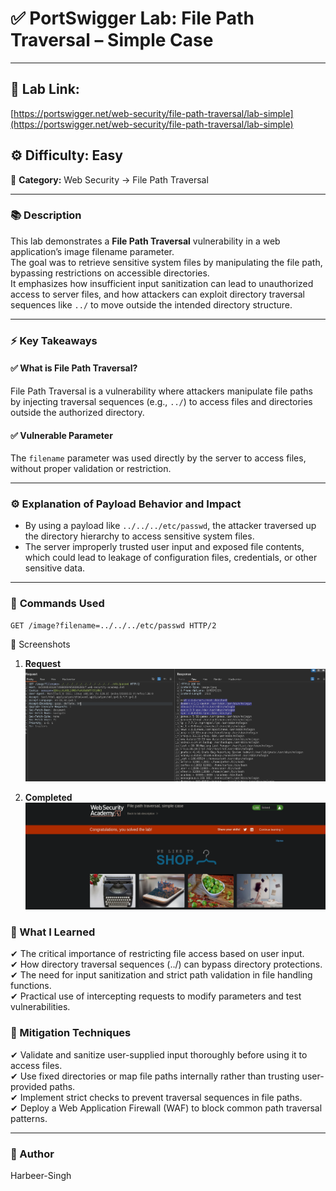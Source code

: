 # ✅ **PortSwigger Lab: File Path Traversal – Simple Case**

---

## 🔗 **Lab Link:**  
[https://portswigger.net/web-security/file-path-traversal/lab-simple](https://portswigger.net/web-security/file-path-traversal/lab-simple)

## ⚙️ **Difficulty:** Easy  
📂 **Category:** Web Security → File Path Traversal

---

### 📚 **Description**

This lab demonstrates a **File Path Traversal** vulnerability in a web application’s image filename parameter.  
The goal was to retrieve sensitive system files by manipulating the file path, bypassing restrictions on accessible directories.  
It emphasizes how insufficient input sanitization can lead to unauthorized access to server files, and how attackers can exploit directory traversal sequences like `../` to move outside the intended directory structure.

---

### ⚡ **Key Takeaways**

#### ✅ What is File Path Traversal?  
File Path Traversal is a vulnerability where attackers manipulate file paths by injecting traversal sequences (e.g., `../`) to access files and directories outside the authorized directory.

#### ✅ Vulnerable Parameter  
The `filename` parameter was used directly by the server to access files, without proper validation or restriction.

---

### ⚙️ **Explanation of Payload Behavior and Impact**

- By using a payload like `../../../etc/passwd`, the attacker traversed up the directory hierarchy to access sensitive system files.
- The server improperly trusted user input and exposed file contents, which could lead to leakage of configuration files, credentials, or other sensitive data.

---

### 🧱 **Commands Used**

```http
GET /image?filename=../../../etc/passwd HTTP/2
```
📸 Screenshots

1. **Request**  
   ![Intercepted Request](https://github.com/Harbeer-Singh/Portswigger-Labs/blob/main/PATH%20TRAVERSAL/LAB-1/images/1.png)

2. **Completed**  
   ![Time Delay Response](https://github.com/Harbeer-Singh/Portswigger-Labs/blob/main/PATH%20TRAVERSAL/LAB-1/images/2.png)
   

### 📝 What I Learned

✔ The critical importance of restricting file access based on user input.               
✔ How directory traversal sequences (../) can bypass directory protections.                    
✔ The need for input sanitization and strict path validation in file handling functions.             
✔ Practical use of intercepting requests to modify parameters and test vulnerabilities.                      

### 🔐 Mitigation Techniques

✔ Validate and sanitize user-supplied input thoroughly before using it to access files.             
✔ Use fixed directories or map file paths internally rather than trusting user-provided paths.                 
✔ Implement strict checks to prevent traversal sequences in file paths.                             
✔ Deploy a Web Application Firewall (WAF) to block common path traversal patterns.                  

---
                  
### 👤 Author
Harbeer-Singh

